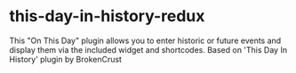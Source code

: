 # this-day-in-history-redux
This "On This Day" plugin allows you to enter historic or future events and display them via the included widget and shortcodes. Based on 'This Day In History' plugin by BrokenCrust
